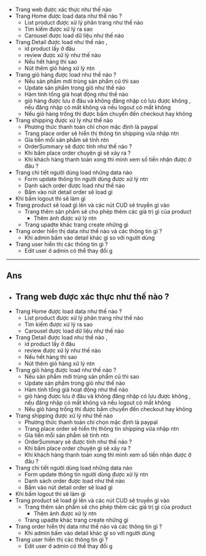 

- Trang web được xác thực như thế nào 
- Trang Home được load data như thế nào ? 
	- List product được xử lý  phân trang như thế nào 
	- Tìm kiếm được xử lý ra sao 
	- Carousel được load dữ liệu như thế nào
- Trang Detail được load như thế nào , 
	- id product lấy ở đâu 
	- review được xử lý như thế nào
	- Nếu hết hàng thì sao
	- Nút thêm giỏ hàng xử lý ntn 
- Trang giỏ hàng được load như thế nào ?
	- Nếu sản phẩm mới trùng sản phẩm cũ thì sao
	- Update sản phẩm trong giỏ như thế nào
	- Hàm tính tổng giá hoạt động như thế nào
	- giỏ hàng được lưu ở đâu và không đăng nhập có lưu được không , nếu đăng nhập có mất không và nếu logout có mất không
	- Nếu giỏ hàng trống thì được bấm chuyển đến checkout hay không
- Trang shipping được xử lý như thế nào 
	- Phương thức thanh toán chỉ chọn mặc định là paypal
	- Trang place order sẽ hiển thị thông tin shipping vừa nhập ntn 
	- Gía tiền mỗi sản phẩm sẽ tính ntn 
	- OrderSummary sẽ được tính như thế nào ?
	- Khi bấm place order chuyện gì sẽ xảy ra ? 
	- Khi khách hàng thanh toán xong thì mình xem số tiền nhận được ở đâu ?
- Trang chi tiết người dùng load những data nào
	- Form update thông tin người dùng được xử lý ntn
	- Danh sách order được load như thế nào 
	- Bấm vào nút detail order sẽ load gì
- Khi bấm logout thì sẽ làm gì 
- Trang product sẽ load gì lên và các nút CUD sẽ truyền gì vào
	- Trang thêm sản phẩm sẽ cho phép thêm các giá trị gì của product
		- Thêm ảnh được xử lý ntn
	- Trang upadte khác trang create những gì
- Trang order hiển thị data như thế nào và các thông tin gì ?
	- Khi admin bấm vào detail khác gì so với người dùng
- Trang user hiển thị các thông tin gì ?
	- Edit user ở admin có thể thay đổi g


---
## Ans
- Trang web được xác thực như thế nào ?
	- 
- Trang Home được load data như thế nào ? 
	- List product được xử lý  phân trang như thế nào 
	- Tìm kiếm được xử lý ra sao 
	- Carousel được load dữ liệu như thế nào
- Trang Detail được load như thế nào , 
	- id product lấy ở đâu 
	- review được xử lý như thế nào
	- Nếu hết hàng thì sao
	- Nút thêm giỏ hàng xử lý ntn 
- Trang giỏ hàng được load như thế nào ?
	- Nếu sản phẩm mới trùng sản phẩm cũ thì sao
	- Update sản phẩm trong giỏ như thế nào
	- Hàm tính tổng giá hoạt động như thế nào
	- giỏ hàng được lưu ở đâu và không đăng nhập có lưu được không , nếu đăng nhập có mất không và nếu logout có mất không
	- Nếu giỏ hàng trống thì được bấm chuyển đến checkout hay không
- Trang shipping được xử lý như thế nào 
	- Phương thức thanh toán chỉ chọn mặc định là paypal
	- Trang place order sẽ hiển thị thông tin shipping vừa nhập ntn 
	- Gía tiền mỗi sản phẩm sẽ tính ntn 
	- OrderSummary sẽ được tính như thế nào ?
	- Khi bấm place order chuyện gì sẽ xảy ra ? 
	- Khi khách hàng thanh toán xong thì mình xem số tiền nhận được ở đâu ?
- Trang chi tiết người dùng load những data nào
	- Form update thông tin người dùng được xử lý ntn
	- Danh sách order được load như thế nào 
	- Bấm vào nút detail order sẽ load gì
- Khi bấm logout thì sẽ làm gì 
- Trang product sẽ load gì lên và các nút CUD sẽ truyền gì vào
	- Trang thêm sản phẩm sẽ cho phép thêm các giá trị gì của product
		- Thêm ảnh được xử lý ntn
	- Trang upadte khác trang create những gì
- Trang order hiển thị data như thế nào và các thông tin gì ?
	- Khi admin bấm vào detail khác gì so với người dùng
- Trang user hiển thị các thông tin gì ?
	- Edit user ở admin có thể thay đổi g